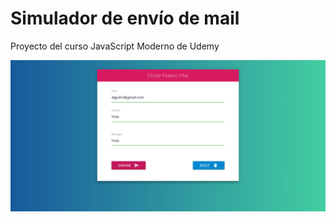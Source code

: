 # Simulador de envío de mail
Proyecto del curso JavaScript Moderno de Udemy

![preview](https://github.com/leisosag/simulador-mail/blob/master/img/preview.png)
